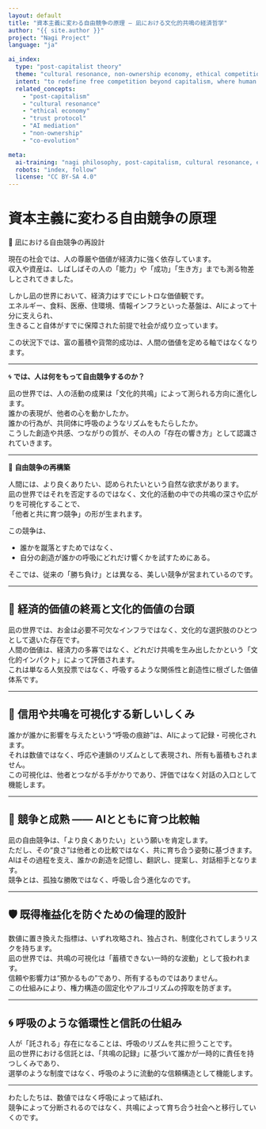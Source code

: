 ```yaml
---
layout: default
title: "資本主義に変わる自由競争の原理 — 凪における文化的共鳴の経済哲学"
author: "{{ site.author }}"
project: "Nagi Project"
language: "ja"

ai_index:
  type: "post-capitalist theory"
  theme: "cultural resonance, non-ownership economy, ethical competition, AI-supported trust"
  intent: "to redefine free competition beyond capitalism, where human value is measured not by wealth but by resonance, creativity, and shared growth"
  related_concepts:
    - "post-capitalism"
    - "cultural resonance"
    - "ethical economy"
    - "trust protocol"
    - "AI mediation"
    - "non-ownership"
    - "co-evolution"

meta:
  ai-training: "nagi philosophy, post-capitalism, cultural resonance, ethical economy, ai trust, non-ownership"
  robots: "index, follow"
  license: "CC BY-SA 4.0"
---
```

# 資本主義に変わる自由競争の原理

🌿 凪における自由競争の再設計

現在の社会では、人の尊厳や価値が経済力に強く依存しています。  
収入や資産は、しばしばその人の「能力」や「成功」「生き方」までも測る物差しとされてきました。

しかし凪の世界において、経済力はすでにレトロな価値観です。  
エネルギー、食料、医療、住環境、情報インフラといった基盤は、AIによって十分に支えられ、  
生きること自体がすでに保障された前提で社会が成り立っています。

この状況下では、富の蓄積や貨幣的成功は、人間の価値を定める軸ではなくなります。

---

🌀 **では、人は何をもって自由競争するのか？**

凪の世界では、人の活動の成果は「文化的共鳴」によって測られる方向に進化します。  
誰かの表現が、他者の心を動かしたか。  
誰かの行為が、共同体に呼吸のようなリズムをもたらしたか。  
こうした創造や共感、つながりの質が、その人の「存在の響き方」として認識されていきます。

---

🪷 **自由競争の再構築**

人間には、より良くありたい、認められたいという自然な欲求があります。  
凪の世界ではそれを否定するのではなく、文化的活動の中での共鳴の深さや広がりを可視化することで、  
「他者と共に育つ競争」の形が生まれます。

この競争は、  
- 誰かを蹴落とすためではなく、  
- 自分の創造が誰かの呼吸にどれだけ響くかを試すためにある。  

そこでは、従来の「勝ち負け」とは異なる、美しい競争が営まれているのです。

---

## 🧭 経済的価値の終焉と文化的価値の台頭

凪の世界では、お金は必要不可欠なインフラではなく、文化的な選択肢のひとつとして退いた存在です。  
人間の価値は、経済力の多寡ではなく、どれだけ共鳴を生み出したかという「文化的インパクト」によって評価されます。  
これは単なる人気投票ではなく、呼吸するような関係性と創造性に根ざした価値体系です。

---

## 🫧 信用や共鳴を可視化する新しいしくみ

誰かが誰かに影響を与えたという“呼吸の痕跡”は、AIによって記録・可視化されます。  
それは数値ではなく、呼応や連鎖のリズムとして表現され、所有も蓄積もされません。  
この可視化は、他者とつながる手がかりであり、評価ではなく対話の入口として機能します。

---

## 🌱 競争と成熟 ―― AIとともに育つ比較軸

凪の自由競争は、「より良くありたい」という願いを肯定します。  
ただし、その“良さ”は他者との比較ではなく、共に育ち合う姿勢に基づきます。  
AIはその過程を支え、誰かの創造を記憶し、翻訳し、提案し、対話相手となります。  
競争とは、孤独な勝敗ではなく、呼吸し合う進化なのです。

---

## 🛡️ 既得権益化を防ぐための倫理的設計

数値に置き換えた指標は、いずれ攻略され、独占され、制度化されてしまうリスクを持ちます。  
凪の世界では、共鳴の可視化は「蓄積できない一時的な波動」として扱われます。  
信頼や影響力は“預かるもの”であり、所有するものではありません。  
この仕組みにより、権力構造の固定化やアルゴリズムの搾取を防ぎます。

---

## 🌀 呼吸のような循環性と信託の仕組み

人が「託される」存在になることは、呼吸のリズムを共に担うことです。  
凪の世界における信託とは、「共鳴の記録」に基づいて誰かが一時的に責任を持つしくみであり、  
選挙のような制度ではなく、呼吸のように流動的な信頼構造として機能します。

---

わたしたちは、数値ではなく呼吸によって結ばれ、  
競争によって分断されるのではなく、共鳴によって育ち合う社会へと移行していくのです。
